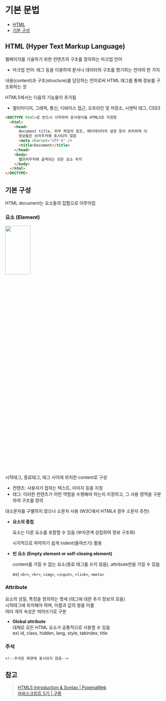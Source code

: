 # 기본 문법

- [HTML](#1)
- [기본 구성](#2)

## **HTML** (Hyper Text Markup Language) <a id="1"></a>

웹페이지를 기술하기 위한 컨텐츠의 구조를 정의하는 마크업 언어

- 마크업 언어: 태그 등을 이용하여 문서나 데이터의 구조를 명기하는 언어의 한 가지

내용(content)과 구조(structure)를 담당하는 언어로써 HTML 태그를 통해 정보를 구조화하는 것

HTML5에서는 다음의 기능들이 추가됨

- 멀티미디어, 그래픽, 통신, 디바이스 접근, 오프라인 및 저장소, 시맨틱 태그, CSS3

```html
<DOCTYPE html>로 반드시 시작하여 문서형식을 HTML5로 지정함
  <html>
    <head>
      document title, 외부 파일의 참조, 메타데이터의 설정 등이 위치하며 이
      정보들은 브라우저에 표시되지 않음
      <meta charset="UTF-8" />
      <title>Document</title>
    </head>
    <body>
      웹브라우저에 출력되는 모든 요소 위치
    </body>
  </html>
</DOCTYPE>
```

## **기본 구성** <a id="2"></a>

HTML document는 요소들의 집합으로 이루어짐

### **요소 (Element)**

<img src="https://poiemaweb.com/img/tag.png" width="40%" height="20%"/>

시작태그, 종료태그, 태그 사이에 위치한 content로 구성

- 컨텐츠: 사용자가 접하는 텍스트, 이미지 등을 지칭
- 태그: 이러한 컨텐츠가 어떤 역할을 수행해야 하는지 지정하고, 그 사용 영역을 구분하여 구조를 정의

대소문자를 구별하지 않으나 소문자 사용 (W3C에서 HTML4 경우 소문자 추천)

- **요소의 중첩**

  요소는 다른 요소를 포함할 수 있음 (부자관계 성립하여 정보 구조화)

  시각적으로 파악하기 쉽게 indent(들여쓰기) 활용

- **빈 요소 (Empty element or self-closing element)**

  content를 가질 수 없는 요소(종료 태그를 쓰지 않음), attribute만을 가질 수 있음

  ex) `<br>`, `<hr>`, `<img>`, `<input>`, `<link>`, `<meta>`

### **Attribute**

요소의 성질, 특징을 정의하는 명세 (태그에 대한 추가 정보의 모음)  
시작태그에 위치해야 하며, 이름과 값의 쌍을 이룸  
여러 개의 속성은 띄어쓰기로 구분

- **Global attribute**  
  대체로 모든 HTML 요소가 공통적으로 사용할 수 있음  
  ex) id, class, hidden, lang, style, tabindex, title

### 주석

`<!--주석은 화면에 표시되지 않음-->`

## 참고

> [HTML5 Introduction & Syntax | PoiemaWeb](https://poiemaweb.com/html5-syntax)  
> [자바스크립트 5기 | 구름](https://edu.goorm.io/learn/lecture/28479/8-31-%EA%B0%9C%EA%B0%95-5%EA%B8%B0-%EB%B0%94%EB%A1%9C-%EC%8D%A8%EB%A8%B9%EB%8A%94-%ED%92%80%EC%8A%A4%ED%83%9D-%EA%B8%B0%EC%B4%88-%EC%9E%90%EB%B0%94%EC%8A%A4%ED%81%AC%EB%A6%BD%ED%8A%B8/lesson/1414326/html%EC%9D%98-%EA%B8%B0%EB%B3%B8-%EA%B5%AC%EC%84%B1)
